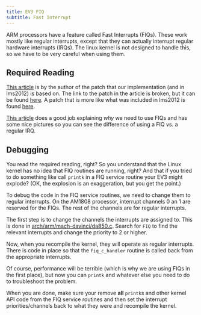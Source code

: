 ```yaml
---
title: EV3 FIQ
subtitle: Fast Interrupt
---
```


ARM processors have a feature called Fast Interrupts (FIQs). These work mostly like regular interrupts, except that they can actually interrupt regular hardware interrupts (IRQs). The linux kernel is not designed to handle this, so we have to be very careful when using them.

## Required Reading

[This article](https://warmcat.com/embedded%20linux/2007/09/17/at91rm9200-fiq-faq-and-simple-example-code-patch.html) is by the author of the patch that our implementation (and in lms2012) is based on. The link to the patch in the article is broken, but it can be found [here](http://svn.openmoko.org/branches/src/target/kernel/2.6.24.x/patches/introduce-fiq-basis.patch). A patch that is more like what was included in lms2012 is found [here](https://dev.openwrt.org/browser/trunk/target/linux/s3c24xx/patches-2.6.31/005-fiq_c_handler.patch?rev=17665).

[This article](http://free-electrons.com/blog/fiq-handlers-in-the-arm-linux-kernel/) does a good job explaining _why_ we need to use FIQs and has some nice pictures so you can see the difference of using a FIQ vs. a regular IRQ.

## Debugging

You read the required reading, right? So you understand that the Linux kernel has no idea that FIQ routines are running, right? And that if you tried to do something like call `printk` in a FIQ service routine your EV3 might explode? (OK, the explosion is an exaggeration, but you get the point.)

To debug the code in the FIQ service routines, we need to change them to regular interrupts. On the AM1808 processor, interrupt channels 0 an 1 are reserved for the FIQs. The rest of the channels are for regular interrupts.

The first step is to change the channels the interrupts are assigned to. This is done in [arch/arm/mach-davinci/da850.c](https://github.com/ev3dev/ev3dev-kernel/blob/ev3dev-jessie/arch/arm/mach-davinci/da850.c). Search for `FIQ` to find the relevant interrupts and change the priority to 2 or higher.

Now, when you recompile the kernel, they will operate as regular interrupts. There is code in place so that the `fiq_c_handler` routine is called back from the appropriate interrupts.

Of course, performance will be terrible (which is why we are using FIQs in the first place), but now you can `printk` and whatever else you need to do to troubleshoot the problem.

When you are done, make sure your remove __all__ `printk`s and other kernel API code from the FIQ service routines and then set the interrupt priorities/channels back to what they were and recompile the kernel.
